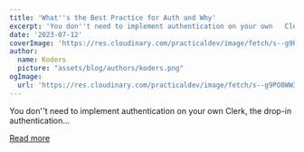 ```yaml
---
title: 'What''s the Best Practice for Auth and Why'
excerpt: 'You don''t need to implement authentication on your own   Clerk, the drop-in authentication...'
date: '2023-07-12'
coverImage: 'https://res.cloudinary.com/practicaldev/image/fetch/s--g9PO8WW3--/c_imagga_scale,f_auto,fl_progressive,h_420,q_auto,w_1000/https://dev-to-uploads.s3.amazonaws.com/uploads/articles/4k26q502z09rgt566rso.jpg'
author:
  name: Koders
  picture: "assets/blog/authors/koders.png"
ogImage:
  url: 'https://res.cloudinary.com/practicaldev/image/fetch/s--g9PO8WW3--/c_imagga_scale,f_auto,fl_progressive,h_420,q_auto,w_1000/https://dev-to-uploads.s3.amazonaws.com/uploads/articles/4k26q502z09rgt566rso.jpg'
---
```


You don''t need to implement authentication on your own   Clerk, the drop-in authentication...

[Read more](https://dev.to/zenstack/whats-the-best-practice-for-auth-and-why-3a60)
